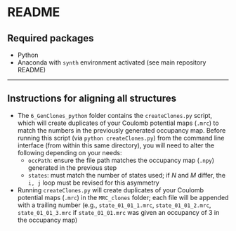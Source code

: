 # README
## Required packages
- Python
- Anaconda with `synth` environment activated (see main repository README)

---

## Instructions for aligning all structures
- The `6_GenClones_python` folder contains the `createClones.py` script, which will create duplicates of your Coulomb potential maps (`.mrc`) to match the numbers in the previously generated occupancy map. Before running this script (via `python createClones.py`) from the command line interface (from within this same directory), you will need to alter the following depending on your needs:
  - `occPath`: ensure the file path matches the occupancy map (`.npy`) generated in the previous step
  - `states`: must match the number of states used; if *N* and *M* differ, the `i, j` loop must be revised for this asymmetry
- Running `createClones.py` will create duplicates of your Coulomb potential maps (`.mrc`) in the `MRC_clones` folder; each file will be appended with a trailing number (e.g., `state_01_01_1.mrc`, `state_01_01_2.mrc`, `state_01_01_3.mrc` if `state_01_01.mrc` was given an occupancy of 3 in the occupancy map)
